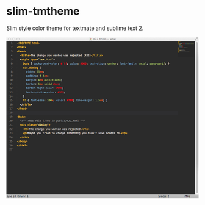 slim-tmtheme
===========

Slim style color theme for textmate and sublime text 2.

![Screenshot](https://github.com/doabit/slim-tmtheme/raw/master/01.png)
